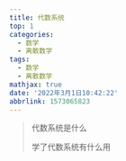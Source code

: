```yaml
---
title: 代数系统
top: 1
categories:
  - 数学
  - 离散数学
tags:
  - 数学
  - 离散数学
mathjax: true
date: '2022年3月1日10:42:22'
abbrlink: 1573065823
---
```


>   代数系统是什么
>
>   学了代数系统有什么用

<!--more-->

## 

















